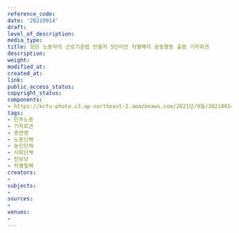 ```yaml
---
reference_code: 
date: '20210914'
draft: 
level_of_description: 
media_type: 
title: 모든 노동자의 근로기준법 만들자 5인미만 차별폐지 공동행동 출범 기자회견
description: 
weight: 
modified_at: 
created_at: 
link: 
public_access_status: 
copyright_status: 
components:
- https://kctu-photo.s3.ap-northeast-2.amazonaws.com/2021년/9월/20210914-모든+노동자의+근로기준법+만들자+5인미만+차별폐지+공동행동+출범+기자회견_민주노총_기자회견_총연맹_노동단체_농민단체_사회단체_진보당_차별철폐/_5D41611.jpg
tags:
- 민주노총
- 기자회견
- 총연맹
- 노동단체
- 농민단체
- 사회단체
- 진보당
- 차별철폐
creators:
- 
subjects:
- 
sources:
- 
venues:
- 
---
```

